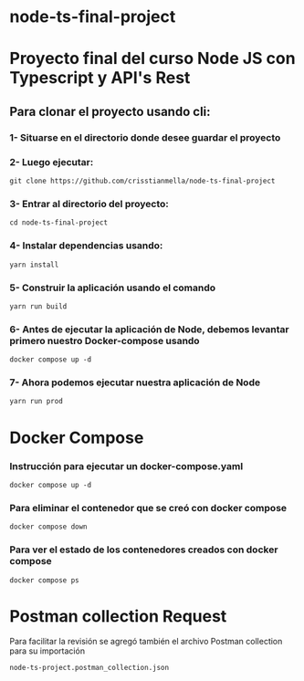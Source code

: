 # node-ts-final-project
# Proyecto final del curso Node JS con Typescript y API's Rest

## Para clonar el proyecto usando cli:

### 1- Situarse en el directorio donde desee guardar el proyecto

### 2- Luego ejecutar:
```
git clone https://github.com/crisstianmella/node-ts-final-project
```
### 3- Entrar al directorio del proyecto: 
```
cd node-ts-final-project
```
### 4- Instalar dependencias usando:  
```
yarn install
```
### 5- Construir la aplicación usando el comando 
```
yarn run build
```
### 6- Antes de ejecutar la aplicación de Node, debemos levantar primero nuestro Docker-compose usando
```
docker compose up -d
```
### 7- Ahora podemos ejecutar nuestra aplicación de Node 
```
yarn run prod
```

# Docker Compose

### Instrucción para ejecutar un docker-compose.yaml

```
docker compose up -d
```

### Para eliminar el contenedor que se creó con docker compose

```
docker compose down
```

### Para ver el estado de los contenedores creados con docker compose

```
docker compose ps
```

# Postman collection Request
Para facilitar la revisión se agregó también el archivo Postman collection para su importación

```
node-ts-project.postman_collection.json
```







